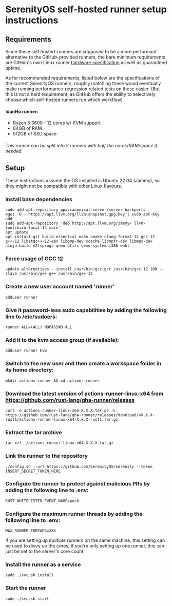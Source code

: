 # SerenityOS self-hosted runner setup instructions

## Requirements

Since these self hosted-runners are supposed to be a more performant alternative to the GitHub-provided runners, the bare minimum requirements are GitHub's  own Linux runner [hardware specification](https://docs.github.com/en/actions/using-github-hosted-runners/about-github-hosted-runners#supported-runners-and-hardware-resources) as well as guaranteed uptime.

As for recommended requirements, listed below are the specifications of the current SerenityOS runners, roughly matching these would eventually make running performance-regression related tests on these easier. (But this is not a hard requirement, as GitHub offers the ability to selectively choose which self-hosted runners run which workflow)

#### IdanHo runner:
 - Ryzen 5 3600 - 12 cores w/ KVM support
 - 64GB of RAM
 - 512GB of SSD space
###### This runner can be split into 2 runners with half the cores/RAM/space if needed. 

## Setup

These instructions assume the OS installed is Ubuntu 22.04 (Jammy), so they might not be compatible with other Linux flavours.

### Install base dependencies
```shell
sudo add-apt-repository ppa:canonical-server/server-backports
wget -O - https://apt.llvm.org/llvm-snapshot.gpg.key | sudo apt-key add -
sudo add-apt-repository 'deb http://apt.llvm.org/jammy/ llvm-toolchain-focal-14 main'
apt update
apt install git build-essential make cmake clang-format-14 gcc-12 g++-12 libstdc++-12-dev libgmp-dev ccache libmpfr-dev libmpc-dev ninja-build e2fsprogs qemu-utils qemu-system-i386 wabt
```
### Force usage of GCC 12
```shell
update-alternatives --install /usr/bin/gcc gcc /usr/bin/gcc-12 100 --slave /usr/bin/g++ g++ /usr/bin/g++-12
```
### Create a new user account named 'runner'
```shell
adduser runner
```
### Give it password-less sudo capabilities by adding the following line to /etc/sudoers:
```shell
runner ALL=(ALL) NOPASSWD:ALL
```
### Add it to the kvm access group (if available):
```shell
adduser runner kvm
```
### Switch to the new user and then create a workspace folder in its home directory:
```shell
mkdir actions-runner && cd actions-runner
```
### Download the latest version of actions-runner-linux-x64 from https://github.com/rust-lang/gha-runner/releases
```shell
curl -o actions-runner-linux-x64-X.X.X.tar.gz -L https://github.com/rust-lang/gha-runner/releases/download/vX.X.X-rust1/actions-runner-linux-x64-X.X.X-rust1.tar.gz
```
### Extract the tar archive
```shell
tar xzf ./actions-runner-linux-x64-X.X.X.tar.gz
```
### Link the runner to the repository
```shell
./config.sh --url https://github.com/SerenityOS/serenity --token INSERT_SECRET_TOKEN_HERE
```
### Configure the runner to protect against malicious PRs by adding the following line to .env:
```shell
RUST_WHITELISTED_EVENT_NAME=push
```
### Configure the maximum runner threads by adding the following line to .env:
```shell
MAX_RUNNER_THREADS=XXX
```
If you are setting up multiple runners on the same machine, this setting can be used to divvy up the cores, if you're only setting up one runner, this can just be set to the server's core count
### Install the runner as a service
```shell
sudo ./svc.sh install
```
### Start the runner
```shell
sudo ./svc.sh start
```
